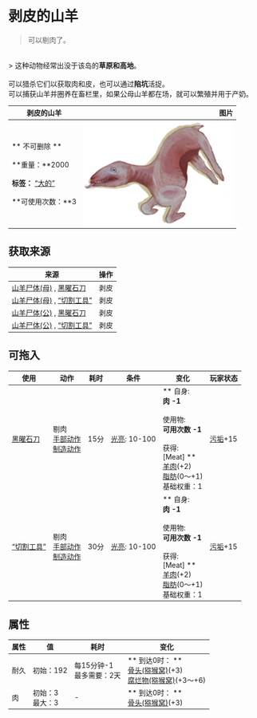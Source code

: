 # 剥皮的山羊  
> 可以剔肉了。  
<br>  
> 这种动物经常出没于该岛的<b>草原和高地</b>。<br><br>可以猎杀它们以获取肉和皮，也可以通过<b>陷坑</b>活捉。<br>可以捕获山羊并圈养在畜栏里，如果公母山羊都在场，就可以繁殖并用于产奶。<br>  
  
  剥皮的山羊  |   图片   
 ----  |  ----:   
 ** 不可删除 **<br><br>**重量：**2000<br><br>**标签：**	[“大的”](tag_Large.md)<br><br>**可使用次数：**3  |  <img decoding="async" src="Sprite/GoatSkinned.png" href="a.md" style="max-width:300px;max-height:300px;">   
  
## 获取来源  
来源  |  操作  
----  |  ----  
[山羊尸体(母)](GoatCarcassFemale.md) , [黑曜石刀](KnifeObsidian.md)  |  剥皮  
[山羊尸体(母)](GoatCarcassFemale.md) , [“切割工具”](tag_Cutter.md)  |  剥皮  
[山羊尸体(公)](GoatCarcassMale.md) , [黑曜石刀](KnifeObsidian.md)  |  剥皮  
[山羊尸体(公)](GoatCarcassMale.md) , [“切割工具”](tag_Cutter.md)  |  剥皮  
## 可拖入  
使用  |  动作  |  耗时  |  条件  |  变化  |  玩家状态  
----  |  ----  |  ----  |  ----  |  ----  |  ----  
[黑曜石刀](KnifeObsidian.md)  |  剔肉<br>[手部动作](HandAction.md)<br>[制造动作](CraftAction.md)  |  15分  |  [光亮](Light.md): 10-100  |  ** 自身: **<br>肉  -1<br><br>** 使用物: **<br>可用次数  -1<br><br>** 获得: **<br>** [Meat] **<br>  [羊肉](GoatMeat.md)(+2)<br>  [脂肪](Fat.md)(0～+1)<br>基础权重：1  |  [污垢](Filth.md)+15  
[“切割工具”](tag_Cutter.md)  |  剔肉<br>[手部动作](HandAction.md)<br>[制造动作](CraftAction.md)  |  30分  |  [光亮](Light.md): 10-100  |  ** 自身: **<br>肉  -1<br><br>** 使用物: **<br>可用次数  -1<br><br>** 获得: **<br>** [Meat] **<br>  [羊肉](GoatMeat.md)(+2)<br>  [脂肪](Fat.md)(0～+1)<br>基础权重：1  |  [污垢](Filth.md)+15  
## 属性   
属性  |  值  |  耗时  |  变化  
----  |  ----  |  ----  |  ----  
耐久  |  初始：192  |  每15分钟-1<br>最多需要：2天  |  ** 到达0时： **<br>  [骨头(猕猴窝)](Bones.md)(+3)<br>  [腐烂物(猕猴窝)](RottenRemains.md)(+3～+6)<br>  
肉  |  初始：3<br>最大：3  |  -  |  ** 到达0时： **<br>  [骨头(猕猴窝)](Bones.md)(+3)<br>  


<script>document.title="剥皮的山羊 - 卡牌生存百科 Card Survival Wiki";</script>